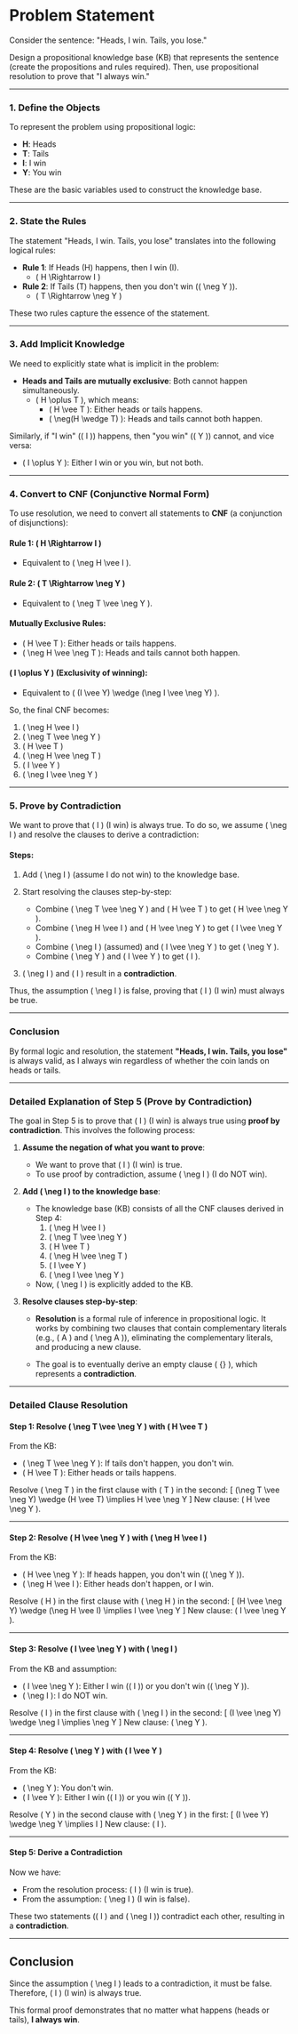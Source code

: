 
# Problem Statement

Consider the sentence:
"Heads, I win. Tails, you lose."

Design a propositional knowledge base (KB) that represents the sentence (create the propositions and rules required). Then, use propositional resolution to prove that "I always win."

---

### **1. Define the Objects**
To represent the problem using propositional logic:
- **H**: Heads
- **T**: Tails
- **I**: I win
- **Y**: You win

These are the basic variables used to construct the knowledge base.

---

### **2. State the Rules**
The statement "Heads, I win. Tails, you lose" translates into the following logical rules:
- **Rule 1**: If Heads (H) happens, then I win (I). 
  - \( H \Rightarrow I \)
- **Rule 2**: If Tails (T) happens, then you don't win (\( \neg Y \)).
  - \( T \Rightarrow \neg Y \)

These two rules capture the essence of the statement.

---

### **3. Add Implicit Knowledge**
We need to explicitly state what is implicit in the problem:
- **Heads and Tails are mutually exclusive**: Both cannot happen simultaneously.
  - \( H \oplus T \), which means:
    - \( H \vee T \): Either heads or tails happens.
    - \( \neg(H \wedge T) \): Heads and tails cannot both happen.

Similarly, if "I win" (\( I \)) happens, then "you win" (\( Y \)) cannot, and vice versa:
- \( I \oplus Y \): Either I win or you win, but not both.

---

### **4. Convert to CNF (Conjunctive Normal Form)**
To use resolution, we need to convert all statements to **CNF** (a conjunction of disjunctions):

#### Rule 1: \( H \Rightarrow I \)
- Equivalent to \( \neg H \vee I \).

#### Rule 2: \( T \Rightarrow \neg Y \)
- Equivalent to \( \neg T \vee \neg Y \).

#### Mutually Exclusive Rules:
- \( H \vee T \): Either heads or tails happens.
- \( \neg H \vee \neg T \): Heads and tails cannot both happen.

#### \( I \oplus Y \) (Exclusivity of winning):
- Equivalent to \( (I \vee Y) \wedge (\neg I \vee \neg Y) \).

So, the final CNF becomes:
1. \( \neg H \vee I \)
2. \( \neg T \vee \neg Y \)
3. \( H \vee T \)
4. \( \neg H \vee \neg T \)
5. \( I \vee Y \)
6. \( \neg I \vee \neg Y \)

---

### **5. Prove by Contradiction**
We want to prove that \( I \) (I win) is always true. To do so, we assume \( \neg I \) and resolve the clauses to derive a contradiction:

#### Steps:
1. Add \( \neg I \) (assume I do not win) to the knowledge base.
2. Start resolving the clauses step-by-step:
   - Combine \( \neg T \vee \neg Y \) and \( H \vee T \) to get \( H \vee \neg Y \).
   - Combine \( \neg H \vee I \) and \( H \vee \neg Y \) to get \( I \vee \neg Y \).
   - Combine \( \neg I \) (assumed) and \( I \vee \neg Y \) to get \( \neg Y \).
   - Combine \( \neg Y \) and \( I \vee Y \) to get \( I \).

3. \( \neg I \) and \( I \) result in a **contradiction**.

Thus, the assumption \( \neg I \) is false, proving that \( I \) (I win) must always be true.

---

### **Conclusion**
By formal logic and resolution, the statement **"Heads, I win. Tails, you lose"** is always valid, as I always win regardless of whether the coin lands on heads or tails.

---

### **Detailed Explanation of Step 5 (Prove by Contradiction)**

The goal in Step 5 is to prove that \( I \) (I win) is always true using **proof by contradiction**. This involves the following process:

1. **Assume the negation of what you want to prove**:
   - We want to prove that \( I \) (I win) is true.
   - To use proof by contradiction, assume \( \neg I \) (I do NOT win).

2. **Add \( \neg I \) to the knowledge base**:
   - The knowledge base (KB) consists of all the CNF clauses derived in Step 4:
     1. \( \neg H \vee I \)
     2. \( \neg T \vee \neg Y \)
     3. \( H \vee T \)
     4. \( \neg H \vee \neg T \)
     5. \( I \vee Y \)
     6. \( \neg I \vee \neg Y \)
   - Now, \( \neg I \) is explicitly added to the KB.

3. **Resolve clauses step-by-step**:
   - **Resolution** is a formal rule of inference in propositional logic. It works by combining two clauses that contain complementary literals (e.g., \( A \) and \( \neg A \)), eliminating the complementary literals, and producing a new clause. 

   - The goal is to eventually derive an empty clause \( \{\} \), which represents a **contradiction**.

---

### **Detailed Clause Resolution**

#### **Step 1: Resolve \( \neg T \vee \neg Y \) with \( H \vee T \)**
From the KB:
- \( \neg T \vee \neg Y \): If tails don't happen, you don't win.
- \( H \vee T \): Either heads or tails happens.

Resolve \( \neg T \) in the first clause with \( T \) in the second:
\[
(\neg T \vee \neg Y) \wedge (H \vee T) \implies H \vee \neg Y
\]
New clause: \( H \vee \neg Y \).

---

#### **Step 2: Resolve \( H \vee \neg Y \) with \( \neg H \vee I \)**
From the KB:
- \( H \vee \neg Y \): If heads happen, you don't win (\( \neg Y \)).
- \( \neg H \vee I \): Either heads don't happen, or I win.

Resolve \( H \) in the first clause with \( \neg H \) in the second:
\[
(H \vee \neg Y) \wedge (\neg H \vee I) \implies I \vee \neg Y
\]
New clause: \( I \vee \neg Y \).

---

#### **Step 3: Resolve \( I \vee \neg Y \) with \( \neg I \)**
From the KB and assumption:
- \( I \vee \neg Y \): Either I win (\( I \)) or you don't win (\( \neg Y \)).
- \( \neg I \): I do NOT win.

Resolve \( I \) in the first clause with \( \neg I \) in the second:
\[
(I \vee \neg Y) \wedge \neg I \implies \neg Y
\]
New clause: \( \neg Y \).

---

#### **Step 4: Resolve \( \neg Y \) with \( I \vee Y \)**
From the KB:
- \( \neg Y \): You don't win.
- \( I \vee Y \): Either I win (\( I \)) or you win (\( Y \)).

Resolve \( Y \) in the second clause with \( \neg Y \) in the first:
\[
(I \vee Y) \wedge \neg Y \implies I
\]
New clause: \( I \).

---

#### **Step 5: Derive a Contradiction**
Now we have:
- From the resolution process: \( I \) (I win is true).
- From the assumption: \( \neg I \) (I win is false).

These two statements (\( I \) and \( \neg I \)) contradict each other, resulting in a **contradiction**.

---

## **Conclusion**
Since the assumption \( \neg I \) leads to a contradiction, it must be false. Therefore, \( I \) (I win) is always true.

This formal proof demonstrates that no matter what happens (heads or tails), **I always win**.

